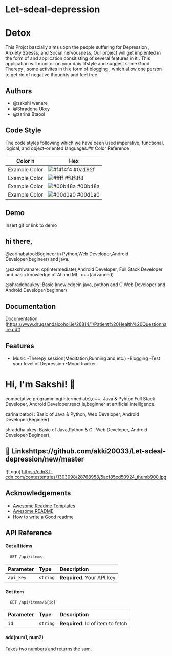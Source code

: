 # Let-sdeal-depression


# Detox

This Projct  bascially aims uopn the people suffering for Depression , Anxiety,Stresss, and Social nervousness,
Our project will get implented in the form of and application consitisting of several features in it .
This application will monitor on your daiy lifstyle and suggest some Good Therepy , some activites in th e form of blogging , which allow  one person to get rid of negative  thoughts and feel free.
## Authors

- @sakshi wanare
- @Shraddha Ukey
- @zarina Btaool

## Code Style
The code styles following which we have been used  imperative, functional, logical, and object-oriented languages.## Color Reference

| Color    h         | Hex                                                                |
| ----------------- | ------------------------------------------------------------------ |
| Example Color | ![#f4f4f4](https://via.placeholder.com/10/0a192f?text=+) #0a192f |
| Example Color | ![#ffff](https://via.placeholder.com/10/f8f8f8?text=+) #f8f8f8 |
| Example Color | ![#00b48a](https://via.placeholder.com/10/00b48a?text=+) #00b48a |
| Example Color | ![#00d1a0](https://via.placeholder.com/10/00b48a?text=+) #00d1a0 |


## Demo

Insert gif or link to demo


## hi there,

@zarinabatool:Begineer in Python,Web Developer,Android Developer(begineer) and java.

@sakshiwanare: cp(intermediate),Android Developer, Full Stack Developer and basic knowledge of AI and ML.
c++(advanced) 

@shraddhaukey: Basic knowledgein java, python and C.Web Developer and Android Developer(beginner)

## Documentation

[Documentation](https://pubmed.ncbi.nlm.nih.gov/23299020/)
(https://www.drugsandalcohol.ie/26814/1/Patient%20Health%20Questionnaire.pdf)

## Features

- Music
-Therepy session(Meditation,Running and etc.)
-Blogging
-Test your level of Depression
-Mood tracker


# Hi, I'm Sakshi! 👋

competative programming(intermediate),c++, Java & Pyhton,Full Stack Developer, Android Developer,react js,beginner at artificial intelligence.

zarina batool : Basic of Java & Python,  Web Developer, Android Developer(Begineer)

shraddha ukey: Basic of Java,Python & C .
Web Developer, Android Developer(Begineer).
## 🔗 Linkshttps://github.com/akki20033/Let-sdeal-depression/new/master



![Logo]
https://cdn3.f-cdn.com/contestentries/1303098/28768958/5acf85cd50924_thumb900.jpg


## Acknowledgements

 - [Awesome Readme Templates](https://awesomeopensource.com/project/elangosundar/awesome-README-templates)
 - [Awesome README](https://github.com/matiassingers/awesome-readme)
 - [How to write a Good readme](https://bulldogjob.com/news/449-how-to-write-a-good-readme-for-your-github-project)


## API Reference

#### Get all items

```http
  GET /api/items
```

| Parameter | Type     | Description                |
| :-------- | :------- | :------------------------- |
| `api_key` | `string` | **Required**. Your API key |

#### Get item

```http
  GET /api/items/${id}
```

| Parameter | Type     | Description                       |
| :-------- | :------- | :-------------------------------- |
| `id`      | `string` | **Required**. Id of item to fetch |

#### add(num1, num2)

Takes two numbers and returns the sum.
